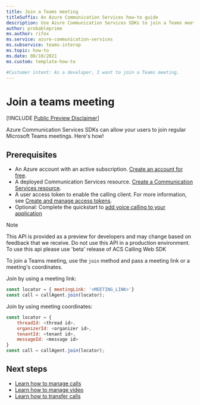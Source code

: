```yaml
---
title: Join a Teams meeting
titleSuffix: An Azure Communication Services how-to guide
description: Use Azure Communication Services SDKs to join a Teams meeting.
author: probableprime
ms.author: rifox
ms.service: azure-communication-services
ms.subservice: teams-interop
ms.topic: how-to 
ms.date: 08/10/2021
ms.custom: template-how-to

#Customer intent: As a developer, I want to join a Teams meeting.
---
```


# Join a teams meeting

[!INCLUDE [Public Preview Disclaimer](../../includes/public-preview-include-document.md)]

Azure Communication Services SDKs can allow your users to join regular Microsoft Teams meetings. Here's how!

## Prerequisites

- An Azure account with an active subscription. [Create an account for free](https://azure.microsoft.com/free/?WT.mc_id=A261C142F). 
- A deployed Communication Services resource. [Create a Communication Services resource](../../quickstarts/create-communication-resource.md).
- A user access token to enable the calling client. For more information, see [Create and manage access tokens](../../quickstarts/access-tokens.md).
- Optional: Complete the quickstart to [add voice calling to your application](../../quickstarts/voice-video-calling/getting-started-with-calling.md)

> [!NOTE]
> This API is provided as a preview for developers and may change based on feedback that we receive. Do not use this API in a production environment. To use this api please use 'beta' release of ACS Calling Web SDK

To join a Teams meeting, use the `join` method and pass a meeting link or a meeting's coordinates.

Join by using a meeting link:

```js
const locator = { meetingLink: '<MEETING_LINK>'}
const call = callAgent.join(locator);
```

Join by using meeting coordinates:

```js
const locator = {
    threadId: <thread id>,
    organizerId: <organizer id>,
    tenantId: <tenant id>,
    messageId: <message id>
}
const call = callAgent.join(locator);
```
## Next steps
- [Learn how to manage calls](./manage-calls.md)
- [Learn how to manage video](./manage-video.md)
- [Learn how to transfer calls](./transfer-calls.md)